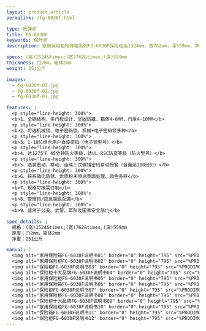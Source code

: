 ```yaml
---
layout: product_article
permalink: /fg-6030f.html

type: 枪弹柜
title: FG-6030F
keywords: 保险柜
description: 家用保险柜枪弹柜系列FG-6030F保险柜高1524mm，宽762mm，深559mm，净重251公斤，适用于公安、武警、军队及国家安全部门。

specs: (高)1524&times;(宽)762&times;(深)559mm
thickness: 门2mm，箱体2mm
weight: 251公斤

images:
  - fg-6030f-01.jpg
  - fg-6030f-01.jpg
  - fg-6030f-01.jpg

features: |
  <p style="line-height: 300%">
  <b>1、全钢结构，多门栓设计，坚固防撬，箱体4-6MM，门厚4-10MM</b>
  <p style="line-height: 300%">
  <b>2、可选机械锁、电子密码锁、机械+电子密码锁多种</b>
  <p style="line-height: 300%">
  <b>3、1-10位组合用户自设密码（电子锁型号）</b>
  <p style="line-height: 300%">
  <b>4、达1275℉ 45分钟防火等级，达UL-RSC防盗等级（防火型号）</b>
  <p style="line-height: 300%">
  <b>5、选装震动、移动、连续三次输错密码自动报警（音量达100分贝）</b>
  <p style="line-height: 300%">
  <b>6、锌系磷化防锈、优质粉末喷涂表面处理、颜色多样</b>
  <p style="line-height: 300%">
  <b>7、规格可按需订制</b>
  <p style="line-height: 300%">
  <b>8、管理码/应急钥匙配置</b>
  <p style="line-height: 300%">
  <b>9、适用于公安、武警、军队及国家安全部门</b>

spec_details: |
  规格：(高)1524&times;(宽)762&times;(深)559mm  
  厚度：门2mm，箱体2mm  
  净重：251公斤

manual: |
  <img alt="家用保险箱FG-6030F说明书01" border="0" height="795" src="%PRODIMGS%/fg-sm01.jpg" width="538" />  
  <img alt="家用保险柜FG-6030F说明书02" border="0" height="795" src="%PRODIMGS%/fg-sm02.jpg" width="538" />  
  <img alt="保险柜FG-6030F说明书03" border="0" height="795" src="%PRODIMGS%/fg-sm03.jpg" width="538" />  
  <img alt="保险柜十大品牌FG-6030F说明书04" border="0" height="795" src="%PRODIMGS%/fg-sm04.jpg" width="538" />  
  <img alt="家用保险柜FG-6030F说明书05" border="0" height="795" src="%PRODIMGS%/fg-sm05.jpg" width="538" />  
  <img alt="家用保险箱FG-6030F说明书06" border="0" height="795" src="%PRODIMGS%/fg-sm06.jpg" width="538" />  
  <img alt="保险柜FG-6030F说明书07" border="0" height="795" src="%PRODIMGS%/fg-sm07.jpg" width="538" />  
  <img alt="家用保险柜FG-6030F说明书08" border="0" height="795" src="%PRODIMGS%/fg-sm08.jpg" width="538" />  
  <img alt="保险柜十大品牌FG-6030F说明书09" border="0" height="795" src="%PRODIMGS%/fg-sm09.jpg" width="538" />  
  <img alt="家用保险柜FG-6030F说明书10" border="0" height="795" src="%PRODIMGS%/fg-sm10.jpg" width="538" />  
  <img alt="保险箱FG-6030F说明书11" border="0" height="795" src="%PRODIMGS%/fg-sm11.jpg" width="538" />  
  <img alt="保险柜FG-6030F说明书12" border="0" height="795" src="%PRODIMGS%/fg-sm12.jpg" width="538" />
---
```

